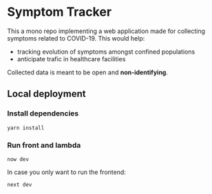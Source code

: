 # Symptom Tracker

This a mono repo implementing a web application made for collecting symptoms related to COVID-19.
This would help:

- tracking evolution of symptoms amongst confined populations
- anticipate trafic in healthcare facilities

Collected data is meant to be open and **non-identifying**.

## Local deployment

### Install dependencies

```
yarn install
```

### Run front and lambda

```
now dev
```

In case you only want to run the frontend:

```
next dev
```

